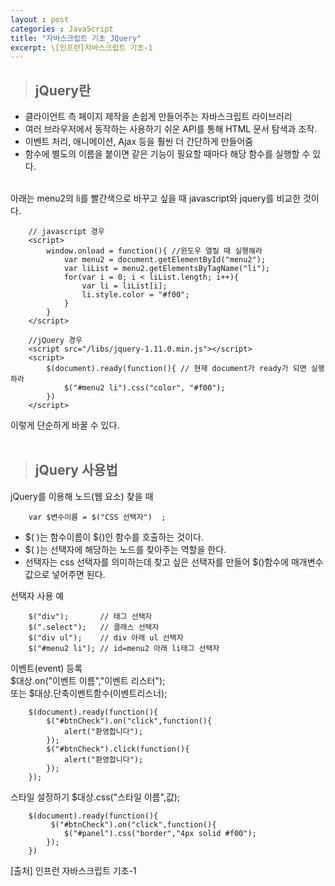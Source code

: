 ```yaml
---
layout : post
categories : JavaScript
title: "자바스크립트 기초_JQuery"
excerpt: \[인프런]자바스크립트 기초-1
---
```


> ## jQuery란
- 클라이언트 측 페이지 제작을 손쉽게 만들어주는 자바스크립트 라이브러리
- 여러 브라우저에서 동작하는 사용하기 쉬운 API를 통해 HTML 문서 탐색과 조작.
- 이벤트 처리, 애니메이션, Ajax 등을 훨씬 더 간단하게 만들어줌
- 함수에 별도의 이름을 붙이면 같은 기능이 필요할 때마다 해당 함수를 실행할 수 있다.
<br/><br/>

아래는 menu2의 li를 빨간색으로 바꾸고 싶을 때 javascript와 jquery를 비교한 것이다.
```
    // javascript 경우
    <script>
        window.onload = function(){ //윈도우 열릴 때 실행해라
            var menu2 = document.getElementById("menu2");
            var liList = menu2.getElementsByTagName("li");
            for(var i = 0; i < liList.length; i++){
                var li = liList[i];
                li.style.color = "#f00";
            }
        }
    </script>
```

```
    //jQuery 경우
    <script src="/libs/jquery-1.11.0.min.js"></script>
    <script>
        $(document).ready(function(){ // 현재 document가 ready가 되면 실행하라
            $("#menu2 li").css("color", "#f00");
        })
    </script>
```
이렇게 단순하게 바꿀 수 있다.
<br/><br/>

> ## jQuery 사용법
jQuery를 이용해 노드(웹 요소) 찾을 때  
```
    var $변수이름 = $("CSS 선택자")  ;
```
- \$( )는 함수이름이 $()인 함수를 호출하는 것이다.
- \$( )는 선택자에 해당하는 노드를 찾아주는 역할을 한다.
- 선택자는 css 선택자를 의미하는데 찾고 싶은 선택자를 만들어 $()함수에 매개변수 값으로 넣어주면 된다.

선택자 사용 예
```
    $("div");       // 태그 선택자
    $(".select");   // 클래스 선택자
    $("div ul");    // div 아래 ul 선택자
    $("#menu2 li"); // id=menu2 아래 li태그 선택자
```

이벤트(event) 등록  
$대상.on("이벤트 이름","이벤트 리스터");  
또는 $대상.단축이벤트함수(이벤트리스너);
```
    $(document).ready(function(){
        $("#btnCheck").on("click",function(){
            alert("환영합니다");
        });
        $("#btnCheck").click(function(){
            alert("환영합니다");
        });
    });
```

스타일 설정하기
$대상.css("스타일 이름",값);
```
    $(document).ready(function(){
         $("#btnCheck").on("click",function(){
            $("#panel").css("border","4px solid #f00");
        });
    })
```





















[출처] 인프런 자바스크립트 기초-1
